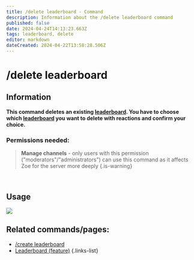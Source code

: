 ```yaml
---
title: /delete leaderboard - Command
description: Information about the /delete leaderboard command
published: false
date: 2024-04-24T14:13:23.663Z
tags: leaderboard, delete
editor: markdown
dateCreated: 2024-04-22T13:58:28.506Z
---
```


# /delete leaderboard
## Information
**This command deletes an existing [leaderboard](/en/features/leaderboards). You have to choose which [leaderboard](/en/features/leaderboards) you want to delete with reactions and confirm your choice.**
<br>

### Permissions needed:
>**Manage channels** - only users with this permission ("moderators"/"administrators") can use this command as it affects Zoe for the server more deeply {.is-warning}

<br>

## Usage
![](/new_delete_leaderboard.gif)
<br>
 
## Related commands/pages:

- [/create leaderboard](/en/commands/create/leaderboard/)
- [Leaderboard (feature)](/en/features/leaderboards/)
{.links-list}